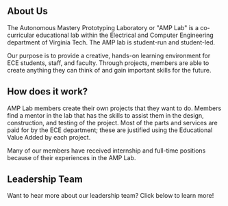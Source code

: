 ## About Us
The Autonomous Mastery Prototyping Laboratory or "AMP Lab" is a co-curricular educational lab within the Electrical and Computer Engineering department of Virginia Tech. The AMP lab is student-run and student-led.

Our purpose is to provide a creative, hands-on learning environment for ECE students, staff, and faculty. Through projects, members are able to create anything they can think of and gain important skills for the future.

## How does it work?
AMP Lab members create their own projects that they want to do. Members find a mentor in the lab that has the skills to assist them in the design, construction, and testing of the project. Most of the parts and services are paid for by the ECE department; these are justified using the Educational Value Added by each project.

Many of our members have received internship and full-time positions because of their experiences in the AMP Lab.

## Leadership Team

Want to hear more about our leadership team? Click below to learn more!